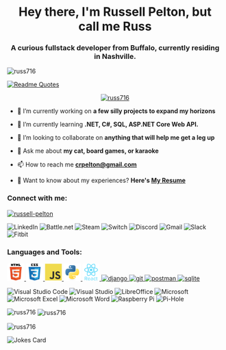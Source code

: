<h1 align="center">Hey there, I'm Russell Pelton, but call me Russ</h1>
<h3 align="center">A curious fullstack developer from Buffalo, currently residing in Nashville.</h3>

<p align="left"> <img src="https://komarev.com/ghpvc/?username=russ716&label=Profile%20views&color=0e75b6&style=flat" alt="russ716" /> </p>

[![Readme Quotes](https://quotes-github-readme.vercel.app/api?type=horizontal&theme=dark)](https://github.com/piyushsuthar/github-readme-quotes)

<p align="center"> <a href="https://github.com/ryo-ma/github-profile-trophy"><img src="https://github-profile-trophy.vercel.app/?username=russ716" alt="russ716" /></a> </p>

- 🔭 I’m currently working on **a few silly projects to expand my horizons**

- 🌱 I’m currently learning **.NET, C#, SQL, ASP.NET Core Web API.**

- 👯 I’m looking to collaborate on **anything that will help me get a leg up**

- 💬 Ask me about **my cat, board games, or karaoke**

- 📫 How to reach me **crpelton@gmail.com**

- 📄 Want to know about my experiences?  **Here's [My Resume](https://drive.google.com/file/d/1pcVIxBYJGLuR7qi-kpqzm6Hb7MFMSQtH/view?usp=sharing)**

<h3 align="left">Connect with me:</h3>
<p align="left">
<a href="https://linkedin.com/in/russell-pelton" target="blank"><img align="center" src="https://raw.githubusercontent.com/rahuldkjain/github-profile-readme-generator/master/src/images/icons/Social/linked-in-alt.svg" alt="russell-pelton" height="30" width="40" /></a> </p>

![LinkedIn](https://img.shields.io/badge/linkedin-%230077B5.svg?style=for-the-badge&logo=linkedin&logoColor=white)
  ![Battle.net](https://img.shields.io/badge/battle.net-%2300AEFF.svg?style=for-the-badge&logo=battle.net&logoColor=white)
  ![Steam](https://img.shields.io/badge/steam-%23000000.svg?style=for-the-badge&logo=steam&logoColor=white)
  ![Switch](https://img.shields.io/badge/Switch-E60012?style=for-the-badge&logo=nintendo-switch&logoColor=white)
  ![Discord](https://img.shields.io/badge/Discord-%235865F2.svg?style=for-the-badge&logo=discord&logoColor=white)
  ![Gmail](https://img.shields.io/badge/Gmail-D14836?style=for-the-badge&logo=gmail&logoColor=white)
  ![Slack](https://img.shields.io/badge/Slack-4A154B?style=for-the-badge&logo=slack&logoColor=white)
  ![Fitbit](https://img.shields.io/badge/fitbit-00B0B9?style=for-the-badge&logo=fitbit&logoColor=white)


<h3 align="left">Languages and Tools:</h3>
<p align="left"> 
  <a href="https://www.w3.org/html/" target="_blank" rel="noreferrer"> <img src="https://raw.githubusercontent.com/devicons/devicon/master/icons/html5/html5-original-wordmark.svg" alt="html5" width="40" height="40"/> </a> 
  <a href="https://www.w3schools.com/css/" target="_blank" rel="noreferrer"> <img src="https://raw.githubusercontent.com/devicons/devicon/master/icons/css3/css3-original-wordmark.svg" alt="css3" width="40" height="40"/> </a> 
    <a href="https://developer.mozilla.org/en-US/docs/Web/JavaScript" target="_blank" rel="noreferrer"> <img src="https://raw.githubusercontent.com/devicons/devicon/master/icons/javascript/javascript-original.svg" alt="javascript" width="40" height="40"/> </a> 
  <a href="https://www.python.org" target="_blank" rel="noreferrer"> <img src="https://raw.githubusercontent.com/devicons/devicon/master/icons/python/python-original.svg" alt="python" width="40" height="40"/> </a> 
  <a href="https://reactjs.org/" target="_blank" rel="noreferrer"> <img src="https://raw.githubusercontent.com/devicons/devicon/master/icons/react/react-original-wordmark.svg" alt="react" width="40" height="40"/> </a> 
  <a href="https://www.djangoproject.com/" target="_blank" rel="noreferrer"> <img src="https://cdn.worldvectorlogo.com/logos/django.svg" alt="django" width="40" height="40"/> </a> 
  <a href="https://git-scm.com/" target="_blank" rel="noreferrer"> <img src="https://www.vectorlogo.zone/logos/git-scm/git-scm-icon.svg" alt="git" width="40" height="40"/> </a> 
  <a href="https://postman.com" target="_blank" rel="noreferrer"> <img src="https://www.vectorlogo.zone/logos/getpostman/getpostman-icon.svg" alt="postman" width="40" height="40"/> </a> 
  <a href="https://www.sqlite.org/" target="_blank" rel="noreferrer"> <img src="https://www.vectorlogo.zone/logos/sqlite/sqlite-icon.svg" alt="sqlite" width="40" height="40"/> </a> </p>
  
![Visual Studio Code](https://img.shields.io/badge/Visual%20Studio%20Code-0078d7.svg?style=for-the-badge&logo=visual-studio-code&logoColor=white)
  ![Visual Studio](https://img.shields.io/badge/Visual%20Studio-5C2D91.svg?style=for-the-badge&logo=visual-studio&logoColor=white)
  ![LibreOffice](https://img.shields.io/badge/LibreOffice-%2318A303?style=for-the-badge&logo=LibreOffice&logoColor=white)
  ![Microsoft](https://img.shields.io/badge/Microsoft-0078D4?style=for-the-badge&logo=microsoft&logoColor=white)
  ![Microsoft Excel](https://img.shields.io/badge/Microsoft_Excel-217346?style=for-the-badge&logo=microsoft-excel&logoColor=white)
  ![Microsoft Word](https://img.shields.io/badge/Microsoft_Word-2B579A?style=for-the-badge&logo=microsoft-word&logoColor=white)
  ![Raspberry Pi](https://img.shields.io/badge/-RaspberryPi-C51A4A?style=for-the-badge&logo=Raspberry-Pi)
  ![Pi-Hole](https://img.shields.io/badge/pihole-%2396060C.svg?style=for-the-badge&logo=pi-hole&logoColor=white)

<p><img align="left" src="https://github-readme-stats.vercel.app/api/top-langs?username=russ716&show_icons=true&locale=en&layout=compact" alt="russ716" /></p>

<p>&nbsp;<img align="center" src="https://github-readme-stats.vercel.app/api?username=russ716&show_icons=true&locale=en" alt="russ716" /></p>

<p><img align="center" src="https://github-readme-streak-stats.herokuapp.com/?user=russ716&" alt="russ716" /></p>

![Jokes Card](https://readme-jokes.vercel.app/api)

